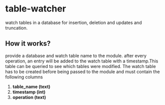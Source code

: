 # table-watcher
watch tables in a database for insertion, deletion and updates and truncation. 

## How it works?
provide a database and watch table name to the module. after every operation, an entry will be added to the watch table with a timestamp.This table can be queried to see which tables were modified. The watch table has to be created before being passed to the module and must contain the following columns

1. **table_name (text)**
2. **timestamp (int)**
3. **operation (text)**

